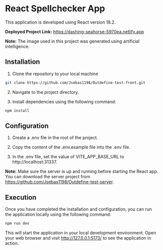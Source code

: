 # React Spellchecker App

This application is developed using React version 18.2.

**Deployed Project Link:** https://dashing-seahorse-5970ea.netlify.app

**Note:** The image used in this project was generated using artificial intelligence.

## Installation

1. Clone the repository to your local machine

```bash
git clone https://github.com/Jsebas1198/Outdefine-test-front.git
```

2. Navigate to the project directory.

3. Install dependencies using the following command:

```bash
npm install
```

## Configuration

1. Create a .env file in the root of the project.

2. Copy the content of the .env.example file into the .env file.

3. In the .env file, set the value of VITE_APP_BASE_URL to http://localhost:31337.

**Note:**  Make sure the server is up and running before starting the React app. You can download the server project from https://github.com/Jsebas1198/Outdefine-test-server.

## Execution

Once you have completed the installation and configuration, you can run the application locally using the following command:

```bash
npm run dev
```

This will start the application in your local development environment. Open your web browser and visit http://127.0.0.1:5173/ to see the application in action.